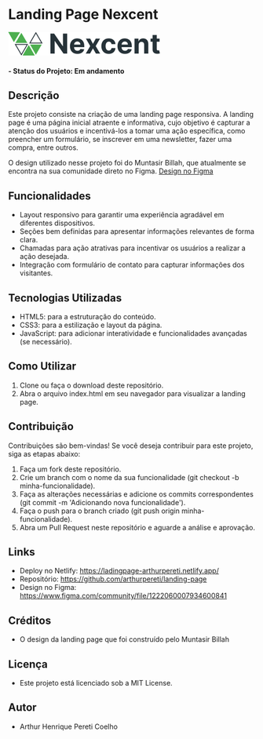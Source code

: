 # Landing Page Nexcent

![Logo do projeto](https://github.com/arthurpereti/landing-page/blob/main/public/img/logo/logo.svg)

#### - Status do Projeto: Em andamento

## Descrição
Este projeto consiste na criação de uma landing page responsiva. A landing page é uma página inicial atraente e informativa, cujo objetivo é capturar a atenção dos usuários e incentivá-los a tomar uma ação específica, como preencher um formulário, se inscrever em uma newsletter, fazer uma compra, entre outros.

O design utilizado nesse projeto foi do Muntasir Billah, que atualmente se encontra na sua comunidade direto no Figma.
[Design no Figma](https://www.figma.com/community/file/1222060007934600841)

## Funcionalidades
* Layout responsivo para garantir uma experiência agradável em diferentes dispositivos.
* Seções bem definidas para apresentar informações relevantes de forma clara.
* Chamadas para ação atrativas para incentivar os usuários a realizar a ação desejada.
* Integração com formulário de contato para capturar informações dos visitantes.

## Tecnologias Utilizadas
* HTML5: para a estruturação do conteúdo.
* CSS3: para a estilização e layout da página.
* JavaScript: para adicionar interatividade e funcionalidades avançadas (se necessário).

## Como Utilizar
1. Clone ou faça o download deste repositório.
2. Abra o arquivo index.html em seu navegador para visualizar a landing page.

## Contribuição
Contribuições são bem-vindas! Se você deseja contribuir para este projeto, siga as etapas abaixo:

1. Faça um fork deste repositório.
2. Crie um branch com o nome da sua funcionalidade (git checkout -b minha-funcionalidade).
3. Faça as alterações necessárias e adicione os commits correspondentes (git commit -m 'Adicionando nova funcionalidade').
4. Faça o push para o branch criado (git push origin minha-funcionalidade).
5. Abra um Pull Request neste repositório e aguarde a análise e aprovação.

## Links 
* Deploy no Netlify: https://ladingpage-arthurpereti.netlify.app/
* Repositório: https://github.com/arthurpereti/landing-page
* Design no Figma: https://www.figma.com/community/file/1222060007934600841

## Créditos
* O design da landing page que foi construído pelo Muntasir Billah

## Licença
* Este projeto está licenciado sob a MIT License.

## Autor 
* Arthur Henrique Pereti Coelho
